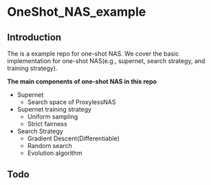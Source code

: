 # OneShot_NAS_example
## Introduction
The is a example repo for one-shot NAS. We cover the basic implementation for one-shot NAS(e.g., supernet, search strategy, and training strategy).

**The main components of one-shot NAS in this repo**
* Supernet
    * Search space of ProxylessNAS
* Supernet training strategy
    * Uniform sampling
    * Strict fairness
* Search Strategy
    * Gradient Descent(Differentiable)
    * Random search
    * Evolution algorithm

## Todo
